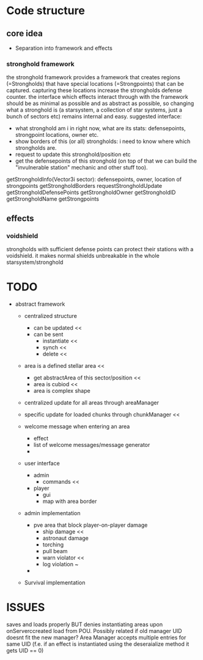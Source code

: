 # Code structure
## core idea
- Separation into framework and effects
### stronghold framework
the stronghold framework provides a framework that creates regions (=Strongholds) that have special locations (=Strongpoints) that can be captured.
capturing these locations increase the strongholds defense counter.
the interface which effects interact through with the framework should be as minimal as possible and as abstract as possible, so changing what a stronghold is (a starsystem, a collection of star systems, just a bunch of sectors etc) remains internal and easy.
suggested interface:
- what stronghold am i in right now, what are its stats: defensepoints, strongpoint locations, owner etc.
- show borders of this (or all) strongholds: i need to know where which strongholds are.
- request to update this stronghold/position etc
- get the defensepoints of this stronghold (on top of that we can build the "invulnerable station" mechanic and other stuff too).

getStrongholdInfo(Vector3i sector): defensepoints, owner, location of strongpoints
getStrongholdBorders
requestStrongholdUpdate
getStrongholdDefensePoints
getStrongholdOwner
getStrongholdID
getStrongholdName
getStrongpoints

## effects
### voidshield
strongholds with sufficient defense points can protect their stations with a voidshield. it makes normal shields unbreakable in the whole starsystem/stronghold


# TODO
- abstract framework
  - centralized structure
    - can be updated <<
    - can be sent
      - instantiate <<
      - synch <<
      - delete <<
  - area is a defined stellar area <<
    - get abstractArea of this sector/position <<
    - area is cubiod <<
    - area is complex shape
  - centralized update for all areas through areaManager
  - specific update for loaded chunks through chunkManager <<
  
  - welcome message when entering an area
    - effect 
    - list of welcome messages/message generator
    - 
    
  - user interface
    - admin 
        - commands <<
    - player
        - gui 
        - map with area border
  - admin implementation
    - pve area that block player-on-player damage
        - ship damage <<
        - astronaut damage
        - torching
        - pull beam
        - warn violator <<
        - log violation ~
    - 
  - Survival implementation
  

# ISSUES
saves and loads properly BUT denies instantiating areas upon onServerccreated load from POU.
Possibly related if old manager UID doesnt fit the new manager?
Area Manager accepts multiple entries for same UID (f.e. if an effect is instantiated using the deseraialize method it gets UID  == 0)
